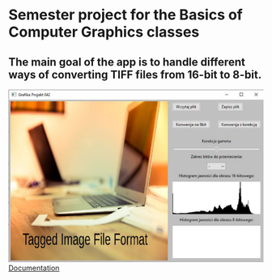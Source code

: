 # Semester project for the Basics of Computer Graphics classes
## The main goal of the app is to handle different ways of converting TIFF files from 16-bit to 8-bit.
![Program screenshot](screen.png)
[Documentation](./GrafikaProjekt/DOC/42_Dokumentacja.pdf)
